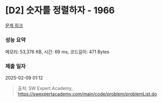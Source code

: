 # [D2] 숫자를 정렬하자 - 1966 

[문제 링크](https://swexpertacademy.com/main/code/problem/problemDetail.do?contestProbId=AV5PrmyKAWEDFAUq) 

### 성능 요약

메모리: 53,376 KB, 시간: 69 ms, 코드길이: 471 Bytes

### 제출 일자

2025-02-09 01:12



> 출처: SW Expert Academy, https://swexpertacademy.com/main/code/problem/problemList.do